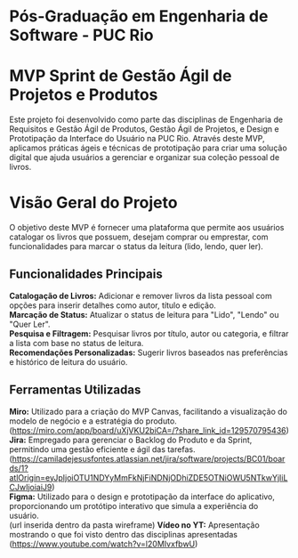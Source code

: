 # Pós-Graduação em Engenharia de Software - PUC Rio
# MVP Sprint de Gestão Ágil de Projetos e Produtos

Este projeto foi desenvolvido como parte das disciplinas de Engenharia de Requisitos e Gestão Ágil de Produtos, Gestão Ágil de Projetos, e Design e Prototipação da Interface do Usuário na PUC Rio. Através deste MVP, aplicamos práticas ágeis e técnicas de prototipação para criar uma solução digital que ajuda usuários a gerenciar e organizar sua coleção pessoal de livros.

# Visão Geral do Projeto

O objetivo deste MVP é fornecer uma plataforma que permite aos usuários catalogar os livros que possuem, desejam comprar ou emprestar, com funcionalidades para marcar o status da leitura (lido, lendo, quer ler).

## Funcionalidades Principais

**Catalogação de Livros:**  Adicionar e remover livros da lista pessoal com opções para inserir detalhes como autor, título e edição.<br>
**Marcação de Status:** Atualizar o status de leitura para "Lido", "Lendo" ou "Quer Ler".<br>
**Pesquisa e Filtragem:** Pesquisar livros por título, autor ou categoria, e filtrar a lista com base no status de leitura.<br>
**Recomendações Personalizadas:** Sugerir livros baseados nas preferências e histórico de leitura do usuário.

## Ferramentas Utilizadas

**Miro:** Utilizado para a criação do MVP Canvas, facilitando a visualização do modelo de negócio e a estratégia do produto.<br>
(https://miro.com/app/board/uXjVKU2biCA=/?share_link_id=129570795436)<br>
**Jira:** Empregado para gerenciar o Backlog do Produto e da Sprint, permitindo uma gestão eficiente e ágil das tarefas.<br>
(https://camiladejesusfontes.atlassian.net/jira/software/projects/BC01/boards/1?atlOrigin=eyJpIjoiOTU1NDYyMmFkNjFiNDNjODhiZDE5OTNiOWU5NTkwYjIiLCJwIjoiaiJ9)<br>
**Figma:** Utilizado para o design e prototipação da interface do aplicativo, proporcionando um protótipo interativo que simula a experiência do usuário.<br>
(url inserida dentro da pasta wireframe)
**Vídeo no YT:** Apresentação mostrando o que foi visto dentro das disciplinas apresentadas<br>
(https://www.youtube.com/watch?v=l20MIvxfbwU)
